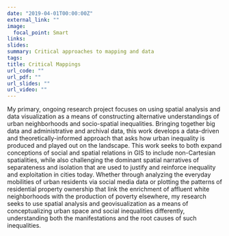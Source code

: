 ```yaml
---
date: "2019-04-01T00:00:00Z"
external_link: ""
image:
  focal_point: Smart
links:
slides: 
summary: Critical approaches to mapping and data
tags:
title: Critical Mappings
url_code: ""
url_pdf: ""
url_slides: ""
url_video: ""
---
```

My primary, ongoing research project focuses on using spatial analysis and data visualization as a means of constructing alternative understandings of urban neighborhoods and socio-spatial inequalities. Bringing together big data and administrative and archival data, this work develops a data-driven and theoretically-informed approach that asks how urban inequality is produced and played out on the landscape. This work seeks to both expand conceptions of social and spatial relations in GIS to include non-Cartesian spatialities, while also challenging the dominant spatial narratives of separateness and isolation that are used to justify and reinforce inequality and exploitation in cities today. Whether through analyzing the everyday mobilities of urban residents via social media data or plotting the patterns of residential property ownership that link the enrichment of affluent white neighborhoods with the production of poverty elsewhere, my research seeks to use spatial analysis and geovisualization as a means of conceptualizing urban space and social inequalities differently, understanding both the manifestations and the root causes of such inequalities.
